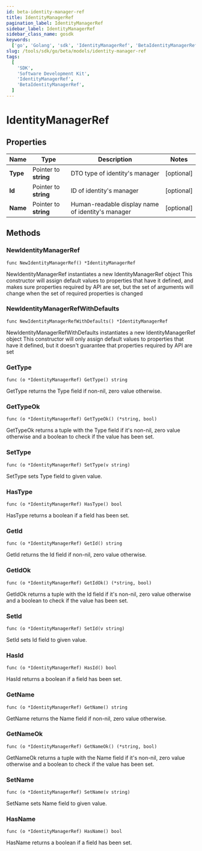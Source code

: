 ```yaml
---
id: beta-identity-manager-ref
title: IdentityManagerRef
pagination_label: IdentityManagerRef
sidebar_label: IdentityManagerRef
sidebar_class_name: gosdk
keywords:
  ['go', 'Golang', 'sdk', 'IdentityManagerRef', 'BetaIdentityManagerRef']
slug: /tools/sdk/go/beta/models/identity-manager-ref
tags:
  [
    'SDK',
    'Software Development Kit',
    'IdentityManagerRef',
    'BetaIdentityManagerRef',
  ]
---
```


# IdentityManagerRef

## Properties

| Name | Type | Description | Notes |
| --- | --- | --- | --- |
| **Type** | Pointer to **string** | DTO type of identity's manager | [optional] |
| **Id** | Pointer to **string** | ID of identity's manager | [optional] |
| **Name** | Pointer to **string** | Human-readable display name of identity's manager | [optional] |

## Methods

### NewIdentityManagerRef

`func NewIdentityManagerRef() *IdentityManagerRef`

NewIdentityManagerRef instantiates a new IdentityManagerRef object This constructor will assign default values to properties that have it defined, and makes sure properties required by API are set, but the set of arguments will change when the set of required properties is changed

### NewIdentityManagerRefWithDefaults

`func NewIdentityManagerRefWithDefaults() *IdentityManagerRef`

NewIdentityManagerRefWithDefaults instantiates a new IdentityManagerRef object This constructor will only assign default values to properties that have it defined, but it doesn't guarantee that properties required by API are set

### GetType

`func (o *IdentityManagerRef) GetType() string`

GetType returns the Type field if non-nil, zero value otherwise.

### GetTypeOk

`func (o *IdentityManagerRef) GetTypeOk() (*string, bool)`

GetTypeOk returns a tuple with the Type field if it's non-nil, zero value otherwise and a boolean to check if the value has been set.

### SetType

`func (o *IdentityManagerRef) SetType(v string)`

SetType sets Type field to given value.

### HasType

`func (o *IdentityManagerRef) HasType() bool`

HasType returns a boolean if a field has been set.

### GetId

`func (o *IdentityManagerRef) GetId() string`

GetId returns the Id field if non-nil, zero value otherwise.

### GetIdOk

`func (o *IdentityManagerRef) GetIdOk() (*string, bool)`

GetIdOk returns a tuple with the Id field if it's non-nil, zero value otherwise and a boolean to check if the value has been set.

### SetId

`func (o *IdentityManagerRef) SetId(v string)`

SetId sets Id field to given value.

### HasId

`func (o *IdentityManagerRef) HasId() bool`

HasId returns a boolean if a field has been set.

### GetName

`func (o *IdentityManagerRef) GetName() string`

GetName returns the Name field if non-nil, zero value otherwise.

### GetNameOk

`func (o *IdentityManagerRef) GetNameOk() (*string, bool)`

GetNameOk returns a tuple with the Name field if it's non-nil, zero value otherwise and a boolean to check if the value has been set.

### SetName

`func (o *IdentityManagerRef) SetName(v string)`

SetName sets Name field to given value.

### HasName

`func (o *IdentityManagerRef) HasName() bool`

HasName returns a boolean if a field has been set.
